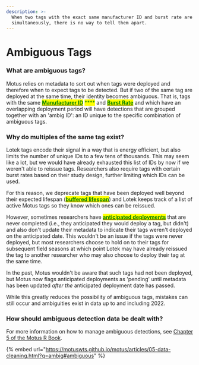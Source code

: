 ```yaml
---
description: >-
  When two tags with the exact same manufacturer ID and burst rate are deployed
  simultaneously, there is no way to tell them apart.
---
```


# Ambiguous Tags

### What are ambiguous tags?

Motus relies on metadata to sort out when tags were deployed and therefore when to expect tags to be detected. But if two of the same tag are deployed at the same time, their identity becomes ambiguous. That is, tags with the same [<mark style="color:green;">**Manufacturer ID**</mark>](../glossary.md#tags) <mark style="color:green;">****</mark> and [<mark style="color:green;">**Burst Rate**</mark>](../glossary.md#tags) and which have an overlapping deployment period will have detections that are grouped together with an 'ambig ID': an ID unique to the specific combination of ambiguous tags.

### Why do multiples of the same tag exist?

Lotek tags encode their signal in a way that is energy efficient, but also limits the number of unique IDs to a few tens of thousands. This may seem like a lot, but we would have already exhausted this list of IDs by now if we weren't able to reissue tags. Researchers also require tags with certain burst rates based on their study design, further limiting which IDs can be used.

For this reason, we deprecate tags that have been deployed well beyond their expected lifespan ([<mark style="color:green;">**buffered lifespan**</mark>](../project-management/tag-management/tag-metadata.md#how-does-motus-know-when-tags-are-active)) and Lotek keeps track of a list of active Motus tags so they know which ones can be reissued.

However, sometimes researchers have [<mark style="color:green;">**anticipated deployments**</mark>](../project-management/tag-management/tag-metadata.md#anticipated-deployment-date) that are never completed (i.e., they anticipated they would deploy a tag, but didn't) and also don't update their metadata to indicate their tags weren't deployed on the anticipated date. This wouldn't be an issue if the tags were never deployed, but most researchers choose to hold on to their tags for subsequent field seasons at which point Lotek may have already reissued the tag to another researcher who may also choose to deploy their tag at the same time.

In the past, Motus wouldn't be aware that such tags had not been deployed, but Motus now flags anticipated deployments as 'pending' until metadata has been updated _after the_ anticipated deployment date has passed.

While this greatly reduces the possibility of ambiguous tags, mistakes can still occur and ambiguities exist in data up to and including 2022.

### How should ambiguous detection data be dealt with?

For more information on how to manage ambiguous detections, see [Chapter 5 of the Motus R Book](https://motuswts.github.io/motus/articles/05-data-cleaning.html?q=ambig#ambiguous).

{% embed url="https://motuswts.github.io/motus/articles/05-data-cleaning.html?q=ambig#ambiguous" %}
